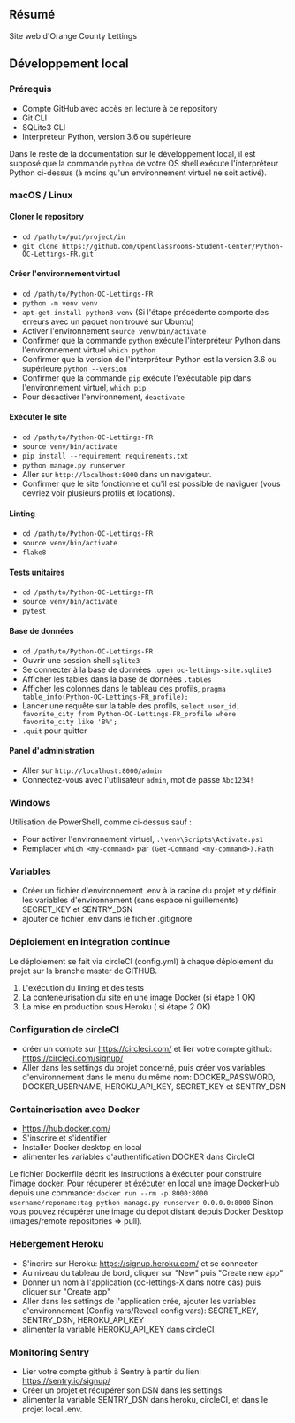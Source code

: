 ## Résumé

Site web d'Orange County Lettings

## Développement local

### Prérequis

- Compte GitHub avec accès en lecture à ce repository
- Git CLI
- SQLite3 CLI
- Interpréteur Python, version 3.6 ou supérieure

Dans le reste de la documentation sur le développement local, il est supposé que la commande `python` de votre OS shell exécute l'interpréteur Python ci-dessus (à moins qu'un environnement virtuel ne soit activé).

### macOS / Linux

#### Cloner le repository

- `cd /path/to/put/project/in`
- `git clone https://github.com/OpenClassrooms-Student-Center/Python-OC-Lettings-FR.git`

#### Créer l'environnement virtuel

- `cd /path/to/Python-OC-Lettings-FR`
- `python -m venv venv`
- `apt-get install python3-venv` (Si l'étape précédente comporte des erreurs avec un paquet non trouvé sur Ubuntu)
- Activer l'environnement `source venv/bin/activate`
- Confirmer que la commande `python` exécute l'interpréteur Python dans l'environnement virtuel
`which python`
- Confirmer que la version de l'interpréteur Python est la version 3.6 ou supérieure `python --version`
- Confirmer que la commande `pip` exécute l'exécutable pip dans l'environnement virtuel, `which pip`
- Pour désactiver l'environnement, `deactivate`

#### Exécuter le site

- `cd /path/to/Python-OC-Lettings-FR`
- `source venv/bin/activate`
- `pip install --requirement requirements.txt`
- `python manage.py runserver`
- Aller sur `http://localhost:8000` dans un navigateur.
- Confirmer que le site fonctionne et qu'il est possible de naviguer (vous devriez voir plusieurs profils et locations).

#### Linting

- `cd /path/to/Python-OC-Lettings-FR`
- `source venv/bin/activate`
- `flake8`

#### Tests unitaires

- `cd /path/to/Python-OC-Lettings-FR`
- `source venv/bin/activate`
- `pytest`

#### Base de données

- `cd /path/to/Python-OC-Lettings-FR`
- Ouvrir une session shell `sqlite3`
- Se connecter à la base de données `.open oc-lettings-site.sqlite3`
- Afficher les tables dans la base de données `.tables`
- Afficher les colonnes dans le tableau des profils, `pragma table_info(Python-OC-Lettings-FR_profile);`
- Lancer une requête sur la table des profils, `select user_id, favorite_city from
  Python-OC-Lettings-FR_profile where favorite_city like 'B%';`
- `.quit` pour quitter

#### Panel d'administration

- Aller sur `http://localhost:8000/admin`
- Connectez-vous avec l'utilisateur `admin`, mot de passe `Abc1234!`

### Windows

Utilisation de PowerShell, comme ci-dessus sauf :

- Pour activer l'environnement virtuel, `.\venv\Scripts\Activate.ps1` 
- Remplacer `which <my-command>` par `(Get-Command <my-command>).Path`

### Variables

- Créer un fichier d'environnement .env à la racine du projet et y définir les variables d'environnement (sans espace ni guillements)
    SECRET_KEY et SENTRY_DSN
- ajouter ce fichier .env dans le fichier .gitignore


### Déploiement en intégration continue

Le déploiement se fait via circleCI (config.yml) à chaque déploiement du projet sur la branche master de GITHUB. 
1) L'exécution du linting et des tests
2) La conteneurisation du site en une image Docker (si étape 1 OK)
3) La mise en production sous Heroku ( si étape 2 OK)

### Configuration de circleCI

- créer un compte sur https://circleci.com/ et lier votre compte github: https://circleci.com/signup/
- Aller dans les settings du projet concerné, puis créer vos variables d'environnement dans le menu du même nom:
DOCKER_PASSWORD, DOCKER_USERNAME, HEROKU_API_KEY, SECRET_KEY et SENTRY_DSN


### Containerisation avec Docker

- https://hub.docker.com/
- S'inscrire et s'identifier
- Installer Docker desktop en local
- alimenter les variables d'authentification DOCKER dans CircleCI

Le fichier Dockerfile décrit les instructions à éxécuter pour construire l'image docker.
Pour récupérer et éxécuter en local une image DockerHub depuis une commande: 
`docker run --rm -p 8000:8000 username/reponame:tag python manage.py runserver 0.0.0.0:8000`
Sinon vous pouvez récupérer une image du dépot distant depuis Docker Desktop (images/remote repositories => pull). 

### Hébergement Heroku

- S'incrire sur Heroku: https://signup.heroku.com/ et se connecter
- Au niveau du tableau de bord, cliquer sur "New" puis "Create new app"
- Donner un nom à l'application (oc-lettings-X dans notre cas) puis cliquer sur "Create app"
- Aller dans les settings de l'application crée, ajouter les variables d'environnement (Config vars/Reveal config vars):
SECRET_KEY, SENTRY_DSN, HEROKU_API_KEY
- alimenter la variable HEROKU_API_KEY dans circleCI

### Monitoring Sentry

- Lier votre compte github à Sentry à partir du lien: https://sentry.io/signup/
- Créer un projet et récupérer son DSN dans les settings
- alimenter la variable SENTRY_DSN dans heroku, circleCI, et dans le projet local .env.
